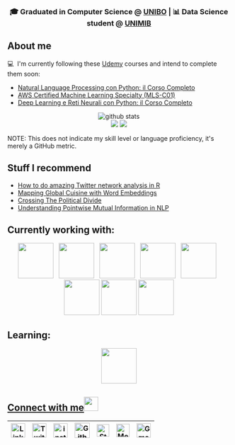 <h3 align="center">🎓 Graduated in Computer Science @  <a href='https://www.unibo.it/'>UNIBO</a> | 📊 Data Science student @ <a href='https://www.unimib.it/'>UNIMIB</a>

## About me

💻 &nbsp;I'm currently following these [Udemy](https://www.udemy.com/) courses and intend to complete them soon:

- [Natural Language Processing con Python: il Corso Completo](https://www.udemy.com/course-dashboard-redirect/?course_id=2287365)
- [AWS Certified Machine Learning Specialty (MLS-C01)](https://www.udemy.com/course-dashboard-redirect/?course_id=992566)
- [Deep Learning e Reti Neurali con Python: il Corso Completo](https://www.udemy.com/course-dashboard-redirect/?course_id=2114216)



<p  align="center">
  <img src="https://github.com/Emeierkeio/summary-cards/blob/master/profile-summary-card-output/default/0-profile-details.svg" alt="github stats"></br>
  <img src="https://github.com/Emeierkeio/summary-cards/blob/master/profile-summary-card-output/default/3-stats.svg">
  <img src="https://github.com/Emeierkeio/summary-cards/blob/master/profile-summary-card-output/default/4-productive-time.svg"></br></p>

NOTE: This does not indicate my skill level or language proficiency, it's merely a GitHub metric.


## Stuff I recommend

<!-- BLOG-POST-LIST:START -->
- [How to do amazing Twitter network analysis in R](https://medium.com/towards-data-science/how-to-do-amazing-twitter-network-analysis-in-r-2c258537dd7d)
- [Mapping Global Cuisine with Word Embeddings](https://algobeans.com/2021/11/23/word-embeddings/)
- [Crossing The Political Divide](https://public.tableau.com/app/profile/jeffrey.shaffer/viz/CrossingThePoliticalDivide/PoliticalDivide)
- [Understanding Pointwise Mutual Information in NLP](https://medium.com/dataseries/understanding-pointwise-mutual-information-in-nlp-e4ef75ecb57a)
<!-- BLOG-POST-LIST:END -->



## Currently working with:

<p  align="center">
<a href="https://www.python.org/" title="Python"><img src="https://upload.wikimedia.org/wikipedia/commons/c/c3/Python-logo-notext.svg" width="80"/></a>
&nbsp;
<a href="https://www.r-project.org/" title="R"><img src="https://www.r-project.org/logo/Rlogo.svg" width="80"/></a>
&nbsp;
<a href="https://www.docker.com/" title="Docker"><img src="https://github.com/get-icon/geticon/blob/master/icons/docker-icon.svg" width="80"/></a>
&nbsp;
<a href="https://github.com/" title="GitHub"><img src="https://github.com/get-icon/geticon/blob/master/icons/github-icon.svg" width="80"/></a>
&nbsp;
<a href="https://code.visualstudio.com/" title="Visual Studio Code"><img src="https://code.visualstudio.com/assets/images/code-stable.png" width="80"/></a>
&nbsp;
<a href="https://aws.amazon.com/" title="Amazon Web Services"><img src="https://github.com/get-icon/geticon/blob/master/icons/aws.svg" width="80"/></a>
<a href="https://jupyter.org/" title="Jupyter"><img src="https://github.com/get-icon/geticon/blob/master/icons/jupyter.svg" width="80"/></a>
<a href="https://www.tableau.com/it-it" title="Tableau"><img src="https://cdn.worldvectorlogo.com/logos/tableau-software.svg" width="80"/></a>
</p>

## Learning:
<p align="center">
<a href="https://www.kafka.apache.org" title="Apache Kafka"><img src="https://github.com/get-icon/geticon/blob/master/icons/kafka-icon.svg" height="80"/></p>


## Connect with me<img src="https://github.com/TheDudeThatCode/TheDudeThatCode/blob/master/Assets/Handshake.gif" height="32px">

| [<img src="https://github.com/TheDudeThatCode/TheDudeThatCode/blob/master/Assets/Linkedin.svg" alt="Linkedin Logo" width="32">](https://in.linkedin.com/in/mirko-tritella-4406951a3) | [<img src="https://github.com/TheDudeThatCode/TheDudeThatCode/blob/master/Assets/Twitter.svg" alt="Twitter Logo" width="32">](https://twitter.com/tritella_mirko) | [<img src="https://github.com/TheDudeThatCode/TheDudeThatCode/blob/master/Assets/Instagram.svg" alt="instagram logo" width="32">](https://www.instagram.com/mirko_tritella/)| [<img src="https://cdn.svgporn.com/logos/github-icon.svg" alt="Github logo" width="34">](https://github.com/emeierkeio)| [<img src="https://cdn.svgporn.com/logos/stackoverflow-icon.svg" alt="Stackoverflow Logo" width="28">](https://stackoverflow.com/users/19425705/emeierkeio) |  [<img src="https://cdn.svgporn.com/logos/medium.svg" alt="Medium Logo" width="30">](https://medium.com/@mirkotritella1999) | [<img src="https://github.com/TheDudeThatCode/TheDudeThatCode/blob/master/Assets/Gmail.svg" alt="Gmail logo" height="32">](mailto:mirkotritella1999@gmail.com)
|:---:|:---:|:---:|:---:|:---:|:---:|:---:|
